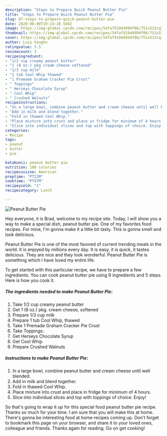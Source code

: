 ```yaml
---
description: "Steps to Prepare Quick Peanut Butter Pie"
title: "Steps to Prepare Quick Peanut Butter Pie"
slug: 87-steps-to-prepare-quick-peanut-butter-pie
date: 2020-08-08T19:14:28.540Z
image: https://img-global.cpcdn.com/recipes/54faf919d4994f06/751x532cq70/peanut-butter-pie-recipe-main-photo.jpg
thumbnail: https://img-global.cpcdn.com/recipes/54faf919d4994f06/751x532cq70/peanut-butter-pie-recipe-main-photo.jpg
cover: https://img-global.cpcdn.com/recipes/54faf919d4994f06/751x532cq70/peanut-butter-pie-recipe-main-photo.jpg
author: Lucy Vaughn
ratingvalue: 3.5
reviewcount: 3
recipeingredient:
- "1/2 cup creamy peanut butter"
- "1 (8 oz.) pkg cream cheese softened"
- "1/3 cup milk"
- "1 tub Cool Whip thawed"
- "1 Premade Graham Cracker Pie Crust"
- " Toppings"
- " Herseys Chocolate Syrup"
- " Cool Whip"
- " Crushed Walnuts"
recipeinstructions:
- "In a large bowl, combine peanut butter and cream cheese until well blended."
- "Add in milk and blend together."
- "Fold in thawed Cool Whip."
- "Place mixture into crust and place in fridge for minimum of 4 hours."
- "Slice into individual slices and top with toppings of choice. Enjoy!"
categories:
- Recipe
tags:
- peanut
- butter
- pie

katakunci: peanut butter pie 
nutrition: 188 calories
recipecuisine: American
preptime: "PT22M"
cooktime: "PT47M"
recipeyield: "1"
recipecategory: Lunch

---
```



![Peanut Butter Pie](https://img-global.cpcdn.com/recipes/54faf919d4994f06/751x532cq70/peanut-butter-pie-recipe-main-photo.jpg)

Hey everyone, it is Brad, welcome to my recipe site. Today, I will show you a way to make a special dish, peanut butter pie. One of my favorites food recipes. For mine, I'm gonna make it a little bit tasty. This is gonna smell and look delicious.

Peanut Butter Pie is one of the most favored of current trending meals in the world. It is enjoyed by millions every day. It is easy, it is quick, it tastes delicious. They are nice and they look wonderful. Peanut Butter Pie is something which I have loved my entire life.




To get started with this particular recipe, we have to prepare a few ingredients. You can cook peanut butter pie using 9 ingredients and 5 steps. Here is how you cook it.

<!--inarticleads1-->

##### The ingredients needed to make Peanut Butter Pie:

1. Take 1/2 cup creamy peanut butter
1. Get 1 (8 oz.) pkg. cream cheese, softened
1. Prepare 1/3 cup milk
1. Prepare 1 tub Cool Whip, thawed
1. Take 1 Premade Graham Cracker Pie Crust
1. Take  Toppings:
1. Get  Herseys Chocolate Syrup
1. Get  Cool Whip
1. Prepare  Crushed Walnuts




<!--inarticleads2-->

##### Instructions to make Peanut Butter Pie:

1. In a large bowl, combine peanut butter and cream cheese until well blended.
1. Add in milk and blend together.
1. Fold in thawed Cool Whip.
1. Place mixture into crust and place in fridge for minimum of 4 hours.
1. Slice into individual slices and top with toppings of choice. Enjoy!




So that's going to wrap it up for this special food peanut butter pie recipe. Thanks so much for your time. I am sure that you will make this at home. There's gonna be interesting food at home recipes coming up. Don't forget to bookmark this page on your browser, and share it to your loved ones, colleague and friends. Thanks again for reading. Go on get cooking!
